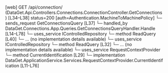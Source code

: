 [web] GET /api/connection/  (DataGet.Api.Controllers.Connections.ConnectionController.GetConnections)  [L34–L38] status=200 [auth=Authentication.MachineToMachinePolicy]
  └─ sends_request GetConnectionsQuery [L37]
    └─ handled_by DataGet.Connections.App.Queries.GetConnectionsQueryHandler.Handle [L14–L78]
      └─ uses_service IControlledRepository<FileToken>
        └─ method ReadQuery [L40]
          └─ ... (no implementation details available)
      └─ uses_service IControlledRepository<UserToken>
        └─ method ReadQuery [L32]
          └─ ... (no implementation details available)
      └─ uses_service RequestContextProvider
        └─ method CurrentIdentification [L29]
          └─ implementation DataGet.ApplicationService.Services.RequestContextProvider.CurrentIdentification [L11-L76]

